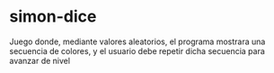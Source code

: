 # simon-dice
Juego donde, mediante valores aleatorios, el programa mostrara una secuencia de colores, y el usuario debe repetir dicha secuencia para avanzar de nivel
